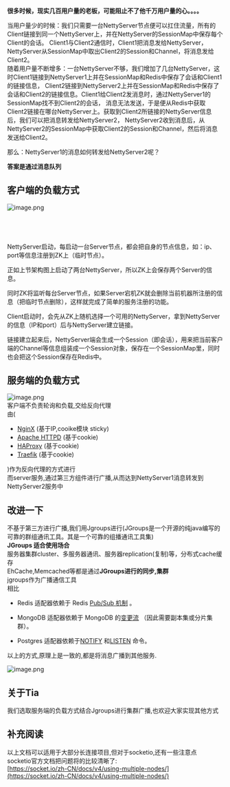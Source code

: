 **很多时候，现实几百用户量的老板，可能阻止不了他千万用户量的心。。。。**

当用户量少的时候：我们只需要一台NettyServer节点便可以扛住流量，所有的Client链接到同一个NettyServer上，并在NettyServer的SessionMap中保存每个Client的会话。
Client1与Client2通信时，Client1把消息发给NettyServer，NettyServer从SessionMap中取出Client2的Session和Channel，将消息发给Client2。 <br />
随着用户量不断增多：一台NettyServer不够，我们增加了几台NettyServer，这时Client1链接到NettyServer1上并在SessionMap和Redis中保存了会话和Client1的链接信息，
Client2链接到NettyServer2上并在SessionMap和Redis中保存了会话和Client2的链接信息。Client1给Client2发消息时，通过NettyServer1的SessionMap找不到Client2的会话，
消息无法发送，于是便从Redis中获取Client2链接在哪台NettyServer上。获取到Client2所链接的NettyServer信息后，我们可以把消息转发给NettyServer2，
NettyServer2收到消息后，从NettyServer2的SessionMap中获取Client2的Session和Channel，然后将消息发送给Client2。

那么：NettyServer1的消息如何转发给NettyServer2呢？<br />

**答案是通过消息队列**

## 客户端的负载方式

![image.png](https://cdn.nlark.com/yuque/0/2023/png/1608622/1676342175752-716f86dd-d79c-45dd-9cd7-1c1d5406d1a2.png#averageHue=%23f4f4f4&clientId=u94aa0d61-b88b-4&from=paste&id=ub722212e&name=image.png&originHeight=347&originWidth=746&originalType=url&ratio=1&rotation=0&showTitle=false&size=53997&status=done&style=none&taskId=u0ba7f2ce-7d65-4e62-8f2c-1cf8e05845f&title=)

## <br />

NettyServer启动，每启动一台Server节点，都会把自身的节点信息，如：ip、port等信息注册到ZK上（临时节点）。

正如上节架构图上启动了两台NettyServer，所以ZK上会保存两个Server的信息。

同时ZK将监听每台Server节点，如果Server宕机ZK就会删除当前机器所注册的信息（把临时节点删除），这样就完成了简单的服务注册的功能。

Client启动时，会先从ZK上随机选择一个可用的NettyServer，拿到NettyServer的信息（IP和port）后与NettyServer建立链接。

链接建立起来后，NettyServer端会生成一个Session（即会话），用来把当前客户端的Channel等信息组装成一个Session对象，保存在一个SessionMap里，同时也会把这个Session保存在Redis中。

## 服务端的负载方式

![image.png](https://cdn.nlark.com/yuque/0/2023/png/1608622/1676343012534-1e807c4e-1aff-4696-a767-423e77079f37.png#averageHue=%23fbfbfb&clientId=u94aa0d61-b88b-4&from=paste&height=401&id=u15384d9e&name=image.png&originHeight=401&originWidth=1051&originalType=binary&ratio=1&rotation=0&showTitle=false&size=14016&status=done&style=none&taskId=u7fcb50cd-ff86-43f5-86c1-f9a63977cf7&title=&width=1051) <br />
客户端不负责轮询和负载,交给反向代理<br />由(

- [NginX](https://socket.io/zh-CN/docs/v4/using-multiple-nodes/#nginx-configuration) (基于IP,cooike模块 sticky)
- [Apache HTTPD](https://socket.io/zh-CN/docs/v4/using-multiple-nodes/#apache-httpd-configuration) (基于cookie)
- [HAProxy](https://socket.io/zh-CN/docs/v4/using-multiple-nodes/#haproxy-configuration) (基于cookie)
- [Traefik](https://socket.io/zh-CN/docs/v4/using-multiple-nodes/#traefik) (基于cookie)

)作为反向代理的方式进行<br />而server服务,通过第三方组件进行广播,从而达到NettyServer1消息转发到NettyServer2服务中

## 改进一下

不基于第三方进行广播,我们用Jgroups进行(JGroups是一个开源的纯java编写的可靠的群组通讯工具。其是一个可靠的组播通讯工具集)<br />
**JGroups 适合使用场合**<br />
服务器集群cluster、多服务器通讯、服务器replication(复制)等，分布式cache缓存<br />
EhCache,Memcached等都是通过**JGroups进行的同步,集群**<br />
jgroups作为广播通信工具<br />相比<br />

- Redis 适配器依赖于 Redis [Pub/Sub 机制](https://redis.io/topics/pubsub) 。

- MongoDB 适配器依赖于 MongoDB 的[变更流](https://docs.mongodb.com/manual/changeStreams/) （因此需要副本集或分片集群）。

- Postgres 适配器依赖于[NOTIFY](https://www.postgresql.org/docs/current/sql-notify.html)
  和[LISTEN](https://www.postgresql.org/docs/current/sql-listen.html) 命令。<br />

以上的方式,原理上是一致的,都是将消息广播到其他服务.

![image.png](https://cdn.nlark.com/yuque/0/2023/png/1608622/1676343117055-234399d2-2ee1-453f-b275-1bf05a707b99.png#averageHue=%23fbfbfb&clientId=u94aa0d61-b88b-4&from=paste&height=395&id=u6c691180&name=image.png&originHeight=395&originWidth=1084&originalType=binary&ratio=1&rotation=0&showTitle=false&size=11932&status=done&style=none&taskId=u359afd49-2fd4-43f3-a1c8-e87ae00d269&title=&width=1084)

## 关于Tia

我们选取服务端的负载方式结合Jgroups进行集群广播,也欢迎大家实现其他方式

## 补充阅读

以上文档可以适用于大部分长连接项目,但对于socketio,还有一些注意点<br />
socketio官方文档把问题将的比较清晰了:<br />[https://socket.io/zh-CN/docs/v4/using-multiple-nodes/](https://socket.io/zh-CN/docs/v4/using-multiple-nodes/)


